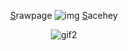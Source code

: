 <div align="center">

 [S](https://maxiim.straw.page)rawpage  ![img](https://pixels.crd.co/assets/images/gallery15/97ca2cc1.gif?v=99d3974e) [S](https://spacehey.com/hunkery)acehey


![gif2](https://media1.tenor.com/m/d4MnDwHabnMAAAAd/junjou-romantica-kirakira.gif)


</div>
